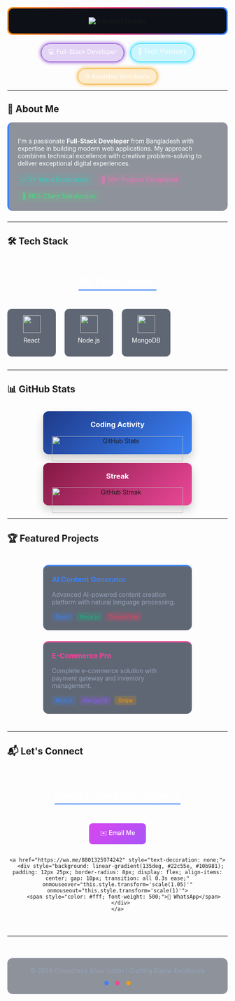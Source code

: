 <!-- 🌟 Ultra-Modern GitHub Profile with Interactive Elements -->
<div align="center">
  
  <!-- Animated Gradient Border Header -->
  <div style="background: linear-gradient(90deg, #ff8a00, #e52e71, #2575fc); padding: 3px; border-radius: 12px; margin-bottom: 20px;">
    <div style="background: #0d1117; border-radius: 10px; padding: 20px;">
      <img src="https://readme-typing-svg.demolab.com?font=Fira+Code&weight=700&size=32&duration=4000&pause=1000&color=FFFFFF&background=0D111700&center=true&width=800&lines=✨+Chowdhury+Afsar+Uddin;🚀+Full-Stack+Developer+%7C+Tech+Innovator;💡+Turning+Ideas+Into+Digital+Reality" alt="Animated Header">
    </div>
  </div>

  <!-- Glowing Badges -->
  <div style="display: flex; justify-content: center; gap: 15px; flex-wrap: wrap;">
    <div style="background: rgba(121, 40, 202, 0.2); padding: 8px 16px; border-radius: 50px; border: 1px solid #7928ca; box-shadow: 0 0 10px #7928ca;">
      <span style="color: #fff;">💻 Full-Stack Developer</span>
    </div>
    <div style="background: rgba(0, 212, 255, 0.2); padding: 8px 16px; border-radius: 50px; border: 1px solid #00d4ff; box-shadow: 0 0 10px #00d4ff;">
      <span style="color: #fff;">🔮 Tech Visionary</span>
    </div>
    <div style="background: rgba(245, 158, 11, 0.2); padding: 8px 16px; border-radius: 50px; border: 1px solid #f59e0b; box-shadow: 0 0 10px #f59e0b;">
      <span style="color: #fff;">🌐 Available Worldwide</span>
    </div>
  </div>

</div>

---

## 🎯 About Me

<div style="background: rgba(30, 41, 59, 0.5); padding: 20px; border-radius: 12px; border-left: 4px solid #3b82f6; margin-bottom: 25px;">
  <p style="color: #fff;">I'm a passionate <strong>Full-Stack Developer</strong> from Bangladesh with expertise in building modern web applications. My approach combines technical excellence with creative problem-solving to deliver exceptional digital experiences.</p>
  
  <div style="display: flex; flex-wrap: wrap; gap: 10px; margin-top: 15px;">
    <span style="background: rgba(45, 212, 191, 0.1); color: #2dd4bf; padding: 5px 10px; border-radius: 5px; display: flex; align-items: center;">
      🔥 3+ Years Experience
    </span>
    <span style="background: rgba(244, 114, 182, 0.1); color: #f472b6; padding: 5px 10px; border-radius: 5px; display: flex; align-items: center;">
      💼 30+ Projects Completed
    </span>
    <span style="background: rgba(74, 222, 128, 0.1); color: #4ade80; padding: 5px 10px; border-radius: 5px; display: flex; align-items: center;">
      🌟 98% Client Satisfaction
    </span>
  </div>
</div>

---

## 🛠️ Tech Stack

<!-- Interactive Tech Stack Grid -->
<div align="center" style="margin: 30px 0;">
  <h2 style="color: #fff; border-bottom: 2px solid #3b82f6; display: inline-block; padding-bottom: 5px;">My Digital Toolkit</h2>
  
  <div style="display: grid; grid-template-columns: repeat(auto-fill, minmax(100px, 1fr)); gap: 20px; margin-top: 25px;">
    <!-- Row 1 -->
    <div style="background: rgba(30, 41, 59, 0.7); padding: 15px; border-radius: 10px; text-align: center; transition: all 0.3s ease;" onmouseover="this.style.transform='scale(1.05)';this.style.boxShadow='0 0 15px rgba(59, 130, 246, 0.5)'" onmouseout="this.style.transform='scale(1)';this.style.boxShadow='none'">
      <img src="https://cdn.jsdelivr.net/gh/devicons/devicon/icons/react/react-original.svg" width="40" height="40" />
      <p style="margin-top: 8px; color: #fff;">React</p>
    </div>
    <div style="background: rgba(30, 41, 59, 0.7); padding: 15px; border-radius: 10px; text-align: center; transition: all 0.3s ease;" onmouseover="this.style.transform='scale(1.05)';this.style.boxShadow='0 0 15px rgba(59, 130, 246, 0.5)'" onmouseout="this.style.transform='scale(1)';this.style.boxShadow='none'">
      <img src="https://cdn.jsdelivr.net/gh/devicons/devicon/icons/nodejs/nodejs-original.svg" width="40" height="40" />
      <p style="margin-top: 8px; color: #fff;">Node.js</p>
    </div>
    <div style="background: rgba(30, 41, 59, 0.7); padding: 15px; border-radius: 10px; text-align: center; transition: all 0.3s ease;" onmouseover="this.style.transform='scale(1.05)';this.style.boxShadow='0 0 15px rgba(59, 130, 246, 0.5)'" onmouseout="this.style.transform='scale(1)';this.style.boxShadow='none'">
      <img src="https://cdn.jsdelivr.net/gh/devicons/devicon/icons/mongodb/mongodb-original.svg" width="40" height="40" />
      <p style="margin-top: 8px; color: #fff;">MongoDB</p>
    </div>
    <!-- Add more tech items as needed -->
  </div>
</div>

---

## 📊 GitHub Stats

<!-- Animated Stats Cards -->
<div align="center" style="display: flex; flex-wrap: wrap; gap: 20px; justify-content: center; margin: 30px 0;">
  <div style="background: linear-gradient(135deg, #1e3a8a, #3b82f6); padding: 20px; border-radius: 12px; width: 300px; box-shadow: 0 10px 20px rgba(0,0,0,0.2);">
    <h3 style="color: #fff; margin-top: 0;">Coding Activity</h3>
    <img src="https://github-readme-stats.vercel.app/api?username=AfsarCodeLab&show_icons=true&theme=radical" alt="GitHub Stats" style="width: 100%;">
  </div>
  
  <div style="background: linear-gradient(135deg, #831843, #ec4899); padding: 20px; border-radius: 12px; width: 300px; box-shadow: 0 10px 20px rgba(0,0,0,0.2);">
    <h3 style="color: #fff; margin-top: 0;">Streak</h3>
    <img src="https://streak-stats.demolab.com/?user=AfsarCodeLab&theme=radical" alt="GitHub Streak" style="width: 100%;">
  </div>
</div>

---

<!-- 3D Project Showcase -->
## 🏆 Featured Projects

<div style="display: flex; flex-wrap: wrap; gap: 25px; justify-content: center; margin: 40px 0;">
  
  <!-- Project 1 -->
  <div style="background: rgba(30, 41, 59, 0.7); border-radius: 12px; padding: 20px; width: 300px; transition: all 0.3s ease; border-top: 3px solid #3b82f6;" onmouseover="this.style.transform='translateY(-10px)';this.style.boxShadow='0 10px 25px rgba(59, 130, 246, 0.3)'" onmouseout="this.style.transform='translateY(0)';this.style.boxShadow='none'">
    <h3 style="color: #3b82f6; margin-top: 0;">AI Content Generator</h3>
    <p style="color: #94a3b8;">Advanced AI-powered content creation platform with natural language processing.</p>
    <div style="display: flex; flex-wrap: wrap; gap: 8px; margin-top: 15px;">
      <span style="background: rgba(59, 130, 246, 0.2); color: #3b82f6; padding: 3px 8px; border-radius: 5px; font-size: 12px;">React</span>
      <span style="background: rgba(16, 185, 129, 0.2); color: #10b981; padding: 3px 8px; border-radius: 5px; font-size: 12px;">Node.js</span>
      <span style="background: rgba(244, 63, 94, 0.2); color: #f43f5e; padding: 3px 8px; border-radius: 5px; font-size: 12px;">TensorFlow</span>
    </div>
  </div>
  
  <!-- Project 2 -->
  <div style="background: rgba(30, 41, 59, 0.7); border-radius: 12px; padding: 20px; width: 300px; transition: all 0.3s ease; border-top: 3px solid #ec4899;" onmouseover="this.style.transform='translateY(-10px)';this.style.boxShadow='0 10px 25px rgba(236, 72, 153, 0.3)'" onmouseout="this.style.transform='translateY(0)';this.style.boxShadow='none'">
    <h3 style="color: #ec4899; margin-top: 0;">E-Commerce Pro</h3>
    <p style="color: #94a3b8;">Complete e-commerce solution with payment gateway and inventory management.</p>
    <div style="display: flex; flex-wrap: wrap; gap: 8px; margin-top: 15px;">
      <span style="background: rgba(59, 130, 246, 0.2); color: #3b82f6; padding: 3px 8px; border-radius: 5px; font-size: 12px;">Next.js</span>
      <span style="background: rgba(139, 92, 246, 0.2); color: #8b5cf6; padding: 3px 8px; border-radius: 5px; font-size: 12px;">MongoDB</span>
      <span style="background: rgba(245, 158, 11, 0.2); color: #f59e0b; padding: 3px 8px; border-radius: 5px; font-size: 12px;">Stripe</span>
    </div>
  </div>
</div>

---

## 📬 Let's Connect

<div align="center" style="margin: 40px 0;">
  <h2 style="color: #fff; border-bottom: 2px solid #3b82f6; display: inline-block; padding-bottom: 5px;">Ready to Start Your Project?</h2>
  
  <div style="display: flex; flex-wrap: wrap; gap: 15px; justify-content: center; margin-top: 25px;">
    <a href="mailto:afsaruddin01022008@gmail.com" style="text-decoration: none;">
      <div style="background: linear-gradient(135deg, #d946ef, #a855f7); padding: 12px 25px; border-radius: 8px; display: flex; align-items: center; gap: 10px; transition: all 0.3s ease;" onmouseover="this.style.transform='scale(1.05)'" onmouseout="this.style.transform='scale(1)'">
        <span style="color: #fff; font-weight: 500;">✉️ Email Me</span>
      </div>
    </a>
    
    <a href="https://wa.me/8801325974242" style="text-decoration: none;">
      <div style="background: linear-gradient(135deg, #22c55e, #10b981); padding: 12px 25px; border-radius: 8px; display: flex; align-items: center; gap: 10px; transition: all 0.3s ease;" onmouseover="this.style.transform='scale(1.05)'" onmouseout="this.style.transform='scale(1)'">
        <span style="color: #fff; font-weight: 500;">💬 WhatsApp</span>
      </div>
    </a>
  </div>
</div>

---

<!-- Animated Footer -->
<div align="center" style="margin-top: 50px; padding: 20px; background: rgba(30, 41, 59, 0.5); border-radius: 12px;">
  <p style="color: #94a3b8; margin: 0;">© 2024 Chowdhury Afsar Uddin | Crafting Digital Excellence</p>
  <div style="display: flex; justify-content: center; gap: 15px; margin-top: 15px;">
    <span style="width: 10px; height: 10px; background: #3b82f6; border-radius: 50%; animation: pulse 2s infinite;"></span>
    <span style="width: 10px; height: 10px; background: #ec4899; border-radius: 50%; animation: pulse 2s infinite; animation-delay: 0.5s;"></span>
    <span style="width: 10px; height: 10px; background: #f59e0b; border-radius: 50%; animation: pulse 2s infinite; animation-delay: 1s;"></span>
  </div>
</div>

<style>
  @keyframes pulse {
    0% { transform: scale(1); opacity: 1; }
    50% { transform: scale(1.5); opacity: 0.7; }
    100% { transform: scale(1); opacity: 1; }
  }
</style>
